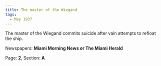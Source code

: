 ```yaml
---  
title: The master of the Wiegand  
tags:  
  - May 1937  
---  
```

  
The master of the Wiegand commits suicide after vain attempts to refloat the ship.  
  
Newspapers: **Miami Morning News or The Miami Herald**  
  
Page: **2**, Section: **A** 
